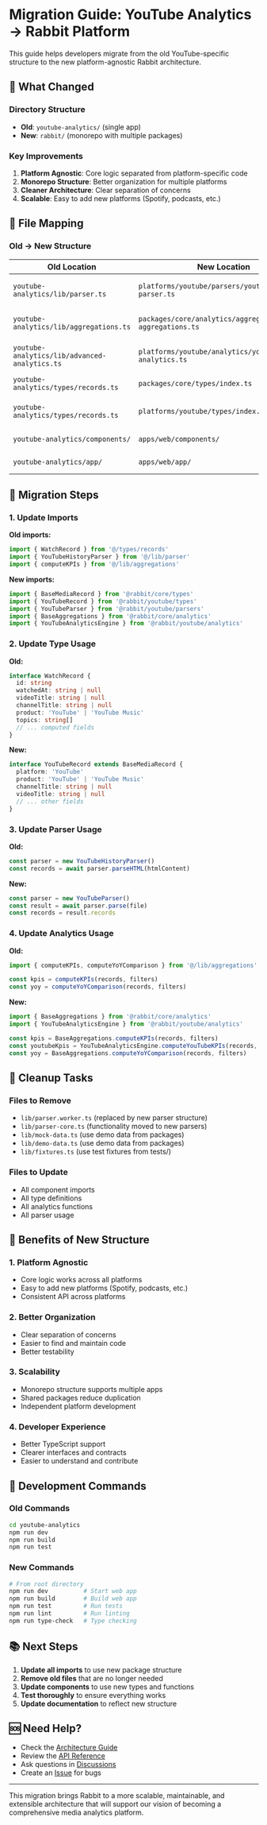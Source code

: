 # Migration Guide: YouTube Analytics → Rabbit Platform

This guide helps developers migrate from the old YouTube-specific structure to the new platform-agnostic Rabbit architecture.

## 🎯 What Changed

### Directory Structure
- **Old**: `youtube-analytics/` (single app)
- **New**: `rabbit/` (monorepo with multiple packages)

### Key Improvements
1. **Platform Agnostic**: Core logic separated from platform-specific code
2. **Monorepo Structure**: Better organization for multiple platforms
3. **Cleaner Architecture**: Clear separation of concerns
4. **Scalable**: Easy to add new platforms (Spotify, podcasts, etc.)

## 📁 File Mapping

### Old → New Structure

| Old Location | New Location | Notes |
|--------------|--------------|-------|
| `youtube-analytics/lib/parser.ts` | `platforms/youtube/parsers/youtube-parser.ts` | Refactored with base interface |
| `youtube-analytics/lib/aggregations.ts` | `packages/core/analytics/aggregations/base-aggregations.ts` | Platform-agnostic base |
| `youtube-analytics/lib/advanced-analytics.ts` | `platforms/youtube/analytics/youtube-analytics.ts` | YouTube-specific analytics |
| `youtube-analytics/types/records.ts` | `packages/core/types/index.ts` | Base types |
| `youtube-analytics/types/records.ts` | `platforms/youtube/types/index.ts` | YouTube-specific types |
| `youtube-analytics/components/` | `apps/web/components/` | Moved to web app |
| `youtube-analytics/app/` | `apps/web/app/` | Moved to web app |

## 🔄 Migration Steps

### 1. Update Imports

**Old imports:**
```typescript
import { WatchRecord } from '@/types/records'
import { YouTubeHistoryParser } from '@/lib/parser'
import { computeKPIs } from '@/lib/aggregations'
```

**New imports:**
```typescript
import { BaseMediaRecord } from '@rabbit/core/types'
import { YouTubeRecord } from '@rabbit/youtube/types'
import { YouTubeParser } from '@rabbit/youtube/parsers'
import { BaseAggregations } from '@rabbit/core/analytics'
import { YouTubeAnalyticsEngine } from '@rabbit/youtube/analytics'
```

### 2. Update Type Usage

**Old:**
```typescript
interface WatchRecord {
  id: string
  watchedAt: string | null
  videoTitle: string | null
  channelTitle: string | null
  product: 'YouTube' | 'YouTube Music'
  topics: string[]
  // ... computed fields
}
```

**New:**
```typescript
interface YouTubeRecord extends BaseMediaRecord {
  platform: 'YouTube'
  product: 'YouTube' | 'YouTube Music'
  channelTitle: string | null
  videoTitle: string | null
  // ... other fields
}
```

### 3. Update Parser Usage

**Old:**
```typescript
const parser = new YouTubeHistoryParser()
const records = await parser.parseHTML(htmlContent)
```

**New:**
```typescript
const parser = new YouTubeParser()
const result = await parser.parse(file)
const records = result.records
```

### 4. Update Analytics Usage

**Old:**
```typescript
import { computeKPIs, computeYoYComparison } from '@/lib/aggregations'

const kpis = computeKPIs(records, filters)
const yoy = computeYoYComparison(records, filters)
```

**New:**
```typescript
import { BaseAggregations } from '@rabbit/core/analytics'
import { YouTubeAnalyticsEngine } from '@rabbit/youtube/analytics'

const kpis = BaseAggregations.computeKPIs(records, filters)
const youtubeKpis = YouTubeAnalyticsEngine.computeYouTubeKPIs(records, filters)
const yoy = BaseAggregations.computeYoYComparison(records, filters)
```

## 🧹 Cleanup Tasks

### Files to Remove
- `lib/parser.worker.ts` (replaced by new parser structure)
- `lib/parser-core.ts` (functionality moved to new parsers)
- `lib/mock-data.ts` (use demo data from packages)
- `lib/demo-data.ts` (use demo data from packages)
- `lib/fixtures.ts` (use test fixtures from tests/)

### Files to Update
- All component imports
- All type definitions
- All analytics functions
- All parser usage

## 🚀 Benefits of New Structure

### 1. Platform Agnostic
- Core logic works across all platforms
- Easy to add new platforms (Spotify, podcasts, etc.)
- Consistent API across platforms

### 2. Better Organization
- Clear separation of concerns
- Easier to find and maintain code
- Better testability

### 3. Scalability
- Monorepo structure supports multiple apps
- Shared packages reduce duplication
- Independent platform development

### 4. Developer Experience
- Better TypeScript support
- Clearer interfaces and contracts
- Easier to understand and contribute

## 🔧 Development Commands

### Old Commands
```bash
cd youtube-analytics
npm run dev
npm run build
npm run test
```

### New Commands
```bash
# From root directory
npm run dev          # Start web app
npm run build        # Build web app
npm run test         # Run tests
npm run lint         # Run linting
npm run type-check   # Type checking
```

## 📚 Next Steps

1. **Update all imports** to use new package structure
2. **Remove old files** that are no longer needed
3. **Update components** to use new types and functions
4. **Test thoroughly** to ensure everything works
5. **Update documentation** to reflect new structure

## 🆘 Need Help?

- Check the [Architecture Guide](architecture/)
- Review the [API Reference](api/)
- Ask questions in [Discussions](https://github.com/your-org/rabbit/discussions)
- Create an [Issue](https://github.com/your-org/rabbit/issues) for bugs

---

This migration brings Rabbit to a more scalable, maintainable, and extensible architecture that will support our vision of becoming a comprehensive media analytics platform.
